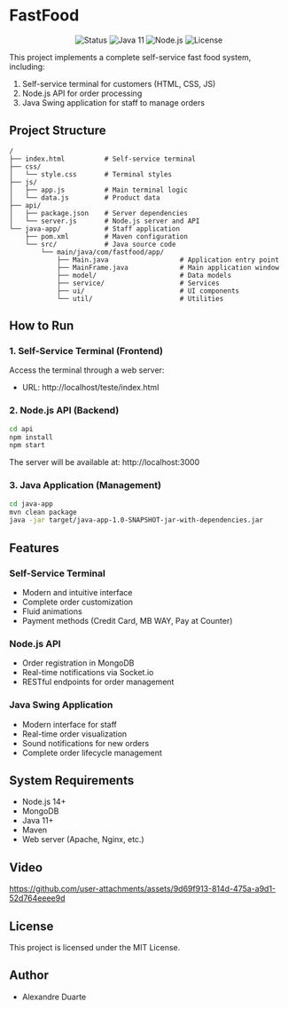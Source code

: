 # FastFood

<p align="center">
  <img src="https://img.shields.io/badge/Status-Completed-brightgreen" alt="Status">
  <img src="https://img.shields.io/badge/Java-11-orange" alt="Java 11">
  <img src="https://img.shields.io/badge/Node.js-14+-green" alt="Node.js">
  <img src="https://img.shields.io/badge/License-MIT-blue" alt="License">
</p>

This project implements a complete self-service fast food system, including:

1. Self-service terminal for customers (HTML, CSS, JS)
2. Node.js API for order processing
3. Java Swing application for staff to manage orders

## Project Structure

```
/
├── index.html          # Self-service terminal
├── css/
│   └── style.css       # Terminal styles
├── js/
│   ├── app.js          # Main terminal logic
│   └── data.js         # Product data
├── api/
│   ├── package.json    # Server dependencies
│   └── server.js       # Node.js server and API
└── java-app/           # Staff application
    ├── pom.xml         # Maven configuration
    └── src/            # Java source code
        └── main/java/com/fastfood/app/
            ├── Main.java                  # Application entry point
            ├── MainFrame.java             # Main application window
            ├── model/                     # Data models
            ├── service/                   # Services
            ├── ui/                        # UI components
            └── util/                      # Utilities
```

## How to Run

### 1. Self-Service Terminal (Frontend)

Access the terminal through a web server:
- URL: http://localhost/teste/index.html

### 2. Node.js API (Backend)

```bash
cd api
npm install
npm start
```

The server will be available at: http://localhost:3000

### 3. Java Application (Management)

```bash
cd java-app
mvn clean package
java -jar target/java-app-1.0-SNAPSHOT-jar-with-dependencies.jar
```

## Features

### Self-Service Terminal
- Modern and intuitive interface
- Complete order customization
- Fluid animations
- Payment methods (Credit Card, MB WAY, Pay at Counter)

### Node.js API
- Order registration in MongoDB
- Real-time notifications via Socket.io
- RESTful endpoints for order management

### Java Swing Application
- Modern interface for staff
- Real-time order visualization
- Sound notifications for new orders
- Complete order lifecycle management

## System Requirements

- Node.js 14+
- MongoDB
- Java 11+
- Maven
- Web server (Apache, Nginx, etc.)

## Video

https://github.com/user-attachments/assets/9d69f913-814d-475a-a9d1-52d764eeee9d



## License

This project is licensed under the MIT License.

## Author

- Alexandre Duarte
